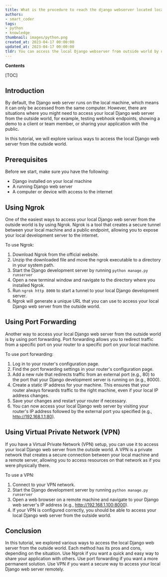 ```yaml
---
title: What is the procedure to reach the django webserver located locally from the global network?
authors:
- smart_coder
tags:
- python
- knowledge
thumbnail: images/python.png
created_at: 2023-04-17 00:00:00
updated_at: 2023-04-17 00:00:00
tldr: You can access the local Django webserver from outside world by using the public IP address and port number of the computer running the server.
---
```


**Contents**

[TOC]

## Introduction

By default, the Django web server runs on the local machine, which means it can only be accessed from the same computer. However, there are situations where you might need to access your local Django web server from the outside world, for example, testing webhook endpoints, showing a demo to a client or team member, or sharing your application with the public.

In this tutorial, we will explore various ways to access the local Django web server from the outside world.


## Prerequisites

Before we start, make sure you have the following:

- Django installed on your local machine
- A running Django web server
- A computer or device with access to the internet


## Using Ngrok

One of the easiest ways to access your local Django web server from the outside world is by using Ngrok. Ngrok is a tool that creates a secure tunnel between your local machine and a public endpoint, allowing you to expose your local development server to the internet.

To use Ngrok:

1. Download Ngrok from the official website.
2. Unzip the downloaded file and move the ngrok executable to a directory in your system path.
3. Start the Django development server by running `python manage.py runserver`
4. Open a new terminal window and navigate to the directory where you installed Ngrok.
5. Run `ngrok http 8000` to start a tunnel to your local Django development server.
6. Ngrok will generate a unique URL that you can use to access your local Django web server from the outside world.


## Using Port Forwarding

Another way to access your local Django web server from the outside world is by using port forwarding. Port forwarding allows you to redirect traffic from a specific port on your router to a specific port on your local machine.

To use port forwarding:

1. Log in to your router's configuration page.
2. Find the port forwarding settings in your router's configuration page.
3. Add a new rule that redirects traffic from an external port (e.g., 80) to the port that your Django development server is running on (e.g., 8000).
4. Create a static IP address for your machine. This ensures that your router always forwards traffic to the right machine, even if your local IP address changes.
5. Save your changes and restart your router if necessary.
6. You can now access your local Django web server by visiting your router's IP address followed by the external port you specified (e.g., http://192.168.1.1:80).


## Using Virtual Private Network (VPN)

If you have a Virtual Private Network (VPN) setup, you can use it to access your local Django web server from the outside world. A VPN is a private network that creates a secure connection between your local machine and a remote server, allowing you to access resources on that network as if you were physically there.

To use a VPN:

1. Connect to your VPN network.
2. Start the Django development server by running `python manage.py runserver`
3. Open a web browser on a remote machine and navigate to your Django web server's IP address (e.g., http://192.168.1.100:8000).
4. If your VPN is configured correctly, you should be able to access your local Django web server from the outside world.


## Conclusion

In this tutorial, we explored various ways to access the local Django web server from the outside world. Each method has its pros and cons, depending on the situation. Use Ngrok if you want a quick and easy way to share your application with others. Use port forwarding if you want a more permanent solution. Use VPN if you want a secure way to access your local Django web server remotely.
